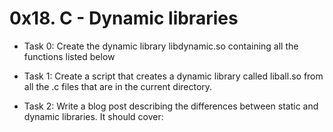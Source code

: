 # 0x18. C - Dynamic libraries

- Task 0:
Create the dynamic library libdynamic.so containing all the functions listed below

- Task 1:
Create a script that creates a dynamic library called liball.so from all the .c files that are in the current directory.

- Task 2:
Write a blog post describing the differences between static and dynamic libraries. It should cover:

